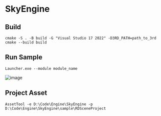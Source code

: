 # SkyEngine

## Build
```shell
cmake -S . -B build -G "Visual Studio 17 2022" -D3RD_PATH=path_to_3rd
cmake --build build
```

## Run Sample
```shell
Launcher.exe --module module_name
```

![image](https://user-images.githubusercontent.com/35895395/195400282-ca50e99a-090b-4c52-a84c-d7e31a489e2f.png)

## Project Asset
```shell
AssetTool -e D:\Code\Engine\SkyEngine -p D:\Code\Engine\SkyEngine\sample\RDSceneProject
```
